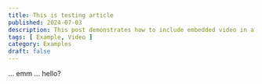 ```yaml
---
title: This is testing article
published: 2024-07-03
description: This post demonstrates how to include embedded video in a blog post.
tags: [ Example, Video ]
category: Examples
draft: false
---
```


... emm ... hello?
